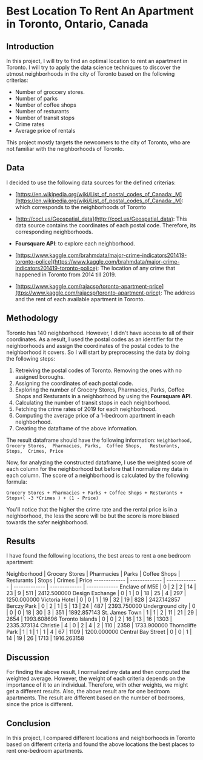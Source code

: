 # Best Location To Rent An Apartment in Toronto, Ontario, Canada

## Introduction 

In this project, I will try to find an optimal location to rent an apartment in Toronto. I will try to apply the data science techniques to discover the utmost neighborhoods in the city of Toronto based on the following criterias:

 * Number of groccery stores.
* Number of parks	
* Number of coffee shops	
* Number of resturants	
* Number of transit stops	
* Crime rates	
* Average price of rentals 

This project mostly targets the newcomers to the city of Toronto, who are not familiar with the neighborhoods of Toronto.

## Data

I decided to use the following data sources for the defined criterias:

* [https://en.wikipedia.org/wiki/List_of_postal_codes_of_Canada:_M](https://en.wikipedia.org/wiki/List_of_postal_codes_of_Canada:_M): which corresponds to the neighborhoods of Toronto

* [http://cocl.us/Geospatial_data](http://cocl.us/Geospatial_data): This data source contains the coordinates of each postal code. Therefore, its corresponding neighborhoods.
* **Foursquare API**: to explore each neighborhood.
* [https://www.kaggle.com/brahmdata/major-crime-indicators201419-toronto-police](https://www.kaggle.com/brahmdata/major-crime-indicators201419-toronto-police): The location of any crime that happened in Toronto from 2014 till 2019.
* [https://www.kaggle.com/rajacsp/toronto-apartment-price](ttps://www.kaggle.com/rajacsp/toronto-apartment-price): The address and the rent of each available apartment in Toronto.

## Methodology

Toronto has 140 neighborhood. However, I didn't have access to all of their coordinates. As a result, I used the postal codes as an identifier for the neighborhoods and assign the coordinates of the postal codes to the neighborhood it covers. So I will start by preprocessing the data by doing the following steps:

1. Retreiving the postal codes of Toronto. Removing the ones with no assigned boroughs.
2. Assigning the coordinates of each postal code.
3. Exploring the number of Grocery Stores, Pharmacies, Parks, Coffee Shops and	Resturants in a neighborhood by using the **Foursquare API**.
4. Calculating the number of transit stops in each neighborhood.
5. Fetching the crime rates of 2019 for each neighborhood.
6. Computing the average price of a 1-bedroom apartment in each neighborhood.
7. Creating the dataframe of the above information.

The result dataframe should have the following information:
`Neighborhood, Grocery Stores,	Pharmacies,	Parks,	Coffee Shops,	Resturants,	Stops,	Crimes,	Price`

Now, for analyzing the constructed dataframe, I use the weighted score of each column for the neighborhood but before that I normalize my data in each column. The score of a neighborhood is calculated by the following formula:

`Grocery Stores	+ Pharmacies + Parks + Coffee Shops + Resturants + Stops+( -3 *Crimes ) + (1 - Price)`

You'll notice that the higher the crime rate and the rental price is in a neighborhood, the less the score will be but the score is more biased towards the safer neighborhood.

## Results

I have found the following locations, the best areas to rent a one bedroom apartment:

Neighborhood | Grocery Stores |	Pharmacies | Parks | Coffee Shops | Resturants | Stops | Crimes | Price
------------- | ------------- | ------------- | ------------- | ------------- | -------------
Enclave of M5E | 0 | 2 | 2 | 14 | 23 | 9 | 511 | 2412.500000
Design Exchange | 0 | 1 | 0 | 18 | 25 | 4 | 297 | 1250.000000
Victoria Hotel | 0 | 0 | 1 | 19 | 32 | 19 | 828 | 2427.142857
Berczy Park | 0 | 2 | 1 | 5 | 13 | 24 | 487 | 2393.750000
Underground city | 0 | 0 | 0 | 18 | 30 | 3 | 351 | 1892.857143
St. James Town | 1 | 1 | 2 | 11 | 21 | 29 | 2654 | 1993.608696
Toronto Islands | 0 | 0 | 2 | 16 | 13 | 16 | 1303 | 2335.373134
Christie | 4 | 0 | 2 | 4 | 2 | 110 | 2358 | 1733.900000
Thorncliffe Park | 1 | 1 | 1 | 1 | 4 | 67 | 1109 | 1200.000000
Central Bay Street | 0 | 0 | 1 | 14 | 19 | 26 | 1713 | 1916.263158

## Discussion

For finding the above result, I normalized my data and then computed the weighted average. However, the weight of each criteria depends on the importance of it to an individual. Therefore, with other weights, we might get a different results. Also, the above result are for one bedroom apartments. The result are different based on the number of bedrooms, since the price is different.

## Conclusion 

In this project, I compared different locations and neighborhoods in Toronto based on different criteria and found the above locations the best places to rent one-bedroom apartments. 
